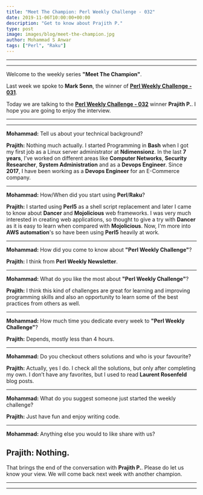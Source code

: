 ```yaml
---
title: "Meet The Champion: Perl Weekly Challenge - 032"
date: 2019-11-06T10:00:00+00:00
description: "Get to know about Prajith P."
type: post
image: images/blog/meet-the-champion.jpg
author: Mohammad S Anwar
tags: ["Perl", "Raku"]
---
```

---
---

Welcome to the weekly series **"Meet The Champion"**.

Last week we spoke to **Mark Senn**, the winner of **[Perl Weekly Challenge - 031](/blog/meet-the-champion-031)**.

Today we are talking to the **[Perl Weekly Challenge - 032](/blog/perl-weekly-challenge-032)** winner **Prajith P.**. I hope you are going to enjoy the interview.

---
---

**Mohammad:** Tell us about your technical background?

**Prajith:** Nothing much actually. I started Programming in **Bash** when I got my first job as a Linux server administrator at **Ndimensionz**. In the last **7 years**, I’ve worked on different areas like **Computer Networks**, **Security Researcher**, **System Administration** and as a **Devops Engineer**. Since **2017**, I have been working as a **Devops Engineer** for an E-Commerce company.

---

**Mohammad:** How/When did you start using **Perl**/**Raku**?

**Prajith:** I started using **Perl5** as a shell script replacement and later I came to know about **Dancer** and **Mojolicious** web frameworks. I was very much interested in creating web applications, so thought to give a try with **Dancer** as it is easy to learn when compared with **Mojolicious**. Now, I'm more into **AWS automation**'s so have been using **Perl5** heavily at work.

---

**Mohammad:** How did you come to know about **"Perl Weekly Challenge"**?

**Prajith:** I think from **Perl Weekly Newsletter**.

---

**Mohammad:** What do you like the most about **"Perl Weekly Challenge"**?

**Prajith:** I think this kind of challenges are great for learning and improving programming skills and also an opportunity to learn some of the best practices from others as well.

---

**Mohammad:** How much time you dedicate every week to **"Perl Weekly Challenge"**?

**Prajith:** Depends, mostly less than 4 hours.

---

**Mohammad:** Do you checkout others solutions and who is your favourite?

**Prajith:** Actually, yes I do. I check all the solutions, but only after completing my own. I don’t have any favorites, but I used to read **Laurent Rosenfeld** blog posts.

---

**Mohammad:** What do you suggest someone just started the weekly challenge?

**Prajith:** Just have fun and enjoy writing code.

---

**Mohammad:** Anything else you would to like share with us?

**Prajith:** Nothing.
---

That brings the end of the conversation with **Prajith P.**. Please do let us know your view. We will come back next week with another champion.

---
---
